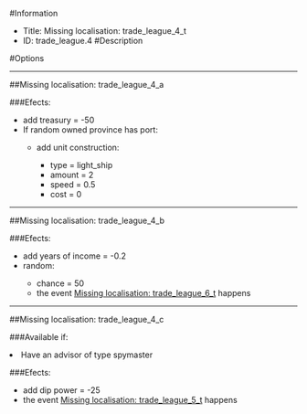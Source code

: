 #Information
 - Title: Missing localisation: trade_league_4_t
 - ID: trade_league.4
#Description

#Options

___
##Missing localisation: trade_league_4_a

###Efects:<ul><li>add treasury = -50</li><li>If random owned province has port:</li><ul><li>add unit construction:</li><ul><li>type = light_ship</li><li>amount = 2</li><li>speed = 0.5</li><li>cost = 0</li></ul></ul></ul>

___
##Missing localisation: trade_league_4_b

###Efects:<ul><li>add years of income = -0.2</li><li>random:</li><ul><li>chance = 50</li><li>the event [Missing localisation: trade_league_6_t](../events/missing_localisation_trade_league_6_t.md) happens</li></ul></ul>

___
##Missing localisation: trade_league_4_c

###Available if:
<li>Have an advisor of type spymaster</li>

###Efects:<ul><li>add dip power = -25</li><li>the event [Missing localisation: trade_league_5_t](../events/missing_localisation_trade_league_5_t.md) happens</li></ul>
